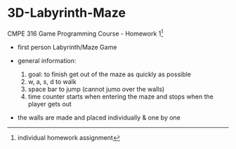 # 3D-Labyrinth-Maze
CMPE 316 Game Programming Course - Homework 1[^1]

  - first person Labyrinth/Maze Game 
  
  - general information:
    1. goal: to finish get out of the maze as quickly as possible
    2. w, a, s, d to walk
    3. space bar to jump (cannot jumo over the walls)
    4. time counter starts when entering the maze and stops when the player gets out
    
  - the walls are made and placed individually & one by one

[^1]: individual homework assignment

